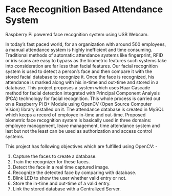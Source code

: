 Face Recognition Based Attendance System
==========================================

Raspberry Pi powered face recognition system using USB Webcam.

In today’s fast paced world, for an organization with around 500 employees, a manual attendance system is highly inefficient and time consuming. Traditional methods of automatic attendance systems like fingerprint, RFID or iris scans are easy to bypass as the biometric features such systems take into consideration are far less than facial features. Our facial recognition system is used to detect a person’s face and then compare it with the stored facial database to recognize it. Once the face is recognized, his attendance is marked along with his in-time and out-time and stored in a database. This project proposes a system which uses Haar Cascade method for facial detection integrated with Principal Component Analysis (PCA) technology for facial recognition. This whole process is carried out on a Raspberry Pi B+ Module using OpenCV (Open Source Computer Vision) library installed on it. The attendance database is created in MySQL which keeps a record of employee in-time and out-time. Proposed biometric face recognition system is basically used in three domains: employee management, leave management, time attendance system and last but not the least can be used as authorization and access control systems.

This project has following objectives which are fulfilled using OpenCV: -
1. Capture the faces to create a database.
2. Train the recognizer for these faces.
3. Detect the face in a real time captured image.
4. Recognize the detected face by comparing with database.
5. Blink LED to show the user whether valid entry or not.
6. Store the in-time and out-time of a valid entry.
7. Link the stored database with a Centralized Server.
